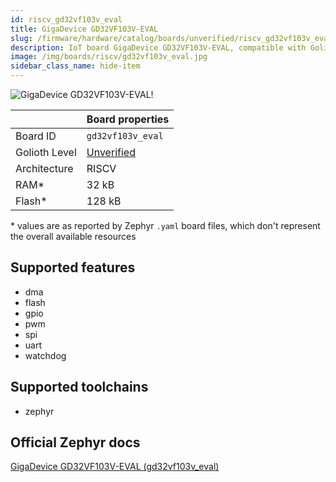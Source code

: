 ```yaml
---
id: riscv_gd32vf103v_eval
title: GigaDevice GD32VF103V-EVAL
slug: /firmware/hardware/catalog/boards/unverified/riscv_gd32vf103v_eval
description: IoT board GigaDevice GD32VF103V-EVAL, compatible with Golioth at unverified level.
image: /img/boards/riscv/gd32vf103v_eval.jpg
sidebar_class_name: hide-item
---
```


[//]: # (This is an auto-generated file, do not edit! Changes to it will be lost upon re-generation)

![GigaDevice GD32VF103V-EVAL!](/img/boards/riscv/gd32vf103v_eval.jpg "GigaDevice GD32VF103V-EVAL")

|                | Board properties     |
| -------------  | -------------------- |
| Board ID       | `gd32vf103v_eval` |
| Golioth Level  | [Unverified](/firmware/hardware#unverified-boards) |
| Architecture   | RISCV |
| RAM*           | 32 kB |
| Flash*         | 128 kB |

\* values are as reported by Zephyr `.yaml` board files, which don't represent the overall available resources



## Supported features

* dma
* flash
* gpio
* pwm
* spi
* uart
* watchdog

## Supported toolchains

* zephyr

## Official Zephyr docs

[GigaDevice GD32VF103V-EVAL (gd32vf103v_eval)](https://docs.zephyrproject.org/latest/boards/riscv/gd32vf103v_eval/doc/index.html)
